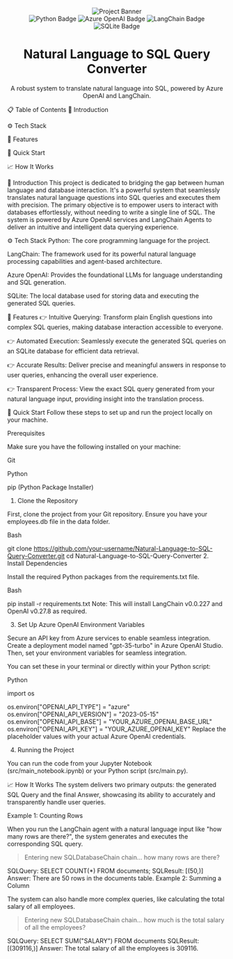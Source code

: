 <div align="center">
<br />
<img src="https://github.com/user-attachments/assets/e0b6d2e6-f5a3-4a1e-8f25-3037e20b3a4a" alt="Project Banner">
<br />

<div>
<img src="https://img.shields.io/badge/Python-black?style=for-the-badge&logoColor=white&logo=python&color=3776AB" alt="Python Badge" />
<img src="https://img.shields.io/badge/Azure_OpenAI-black?style=for-the-badge&logoColor=white&logo=openai&color=0078D4" alt="Azure OpenAI Badge" />
<img src="https://img.shields.io/badge/LangChain-black?style=for-the-badge&logoColor=white&logo=chainlink&color=007a82" alt="LangChain Badge" />
<img src="https://img.shields.io/badge/SQLite-black?style=for-the-badge&logoColor=white&logo=sqlite&color=003B57" alt="SQLite Badge" />
</div>

<h1 align="center">Natural Language to SQL Query Converter</h1>
<p align="center">A robust system to translate natural language into SQL, powered by Azure OpenAI and LangChain.</p>

</div>

📋 <a name="table">Table of Contents</a>
🤖 Introduction

⚙️ Tech Stack

🔋 Features

🤸 Quick Start

📈 How It Works

<a name="introduction">🤖 Introduction</a>
This project is dedicated to bridging the gap between human language and database interaction. It's a powerful system that seamlessly translates natural language questions into SQL queries and executes them with precision. The primary objective is to empower users to interact with databases effortlessly, without needing to write a single line of SQL. The system is powered by Azure OpenAI services and LangChain Agents to deliver an intuitive and intelligent data querying experience.

<a name="tech-stack">⚙️ Tech Stack</a>
Python: The core programming language for the project.

LangChain: The framework used for its powerful natural language processing capabilities and agent-based architecture.

Azure OpenAI: Provides the foundational LLMs for language understanding and SQL generation.

SQLite: The local database used for storing data and executing the generated SQL queries.

<a name="features">🔋 Features</a>
👉 Intuitive Querying: Transform plain English questions into complex SQL queries, making database interaction accessible to everyone.

👉 Automated Execution: Seamlessly execute the generated SQL queries on an SQLite database for efficient data retrieval.

👉 Accurate Results: Deliver precise and meaningful answers in response to user queries, enhancing the overall user experience.

👉 Transparent Process: View the exact SQL query generated from your natural language input, providing insight into the translation process.

<a name="quick-start">🤸 Quick Start</a>
Follow these steps to set up and run the project locally on your machine.

Prerequisites

Make sure you have the following installed on your machine:

Git

Python

pip (Python Package Installer)

1. Clone the Repository

First, clone the project from your Git repository. Ensure you have your employees.db file in the data folder.

Bash

git clone https://github.com/your-username/Natural-Language-to-SQL-Query-Converter.git
cd Natural-Language-to-SQL-Query-Converter
2. Install Dependencies

Install the required Python packages from the requirements.txt file.

Bash

pip install -r requirements.txt
Note: This will install LangChain v0.0.227 and OpenAI v0.27.8 as required.

3. Set Up Azure OpenAI Environment Variables

Secure an API key from Azure services to enable seamless integration. Create a deployment model named "gpt-35-turbo" in Azure OpenAI Studio. Then, set your environment variables for seamless integration.

You can set these in your terminal or directly within your Python script:

Python

import os

os.environ["OPENAI_API_TYPE"] = "azure"
os.environ["OPENAI_API_VERSION"] = "2023-05-15"
os.environ["OPENAI_API_BASE"] = "YOUR_AZURE_OPENAI_BASE_URL"
os.environ["OPENAI_API_KEY"] = "YOUR_AZURE_OPENAI_KEY"
Replace the placeholder values with your actual Azure OpenAI credentials.

4. Running the Project

You can run the code from your Jupyter Notebook (src/main_notebook.ipynb) or your Python script (src/main.py).

<a name="how-it-works">📈 How It Works</a>
The system delivers two primary outputs: the generated SQL Query and the final Answer, showcasing its ability to accurately and transparently handle user queries.

Example 1: Counting Rows

When you run the LangChain agent with a natural language input like "how many rows are there?", the system generates and executes the corresponding SQL query.

> Entering new SQLDatabaseChain chain...
how many rows are there?

SQLQuery: SELECT COUNT(*) FROM documents;
SQLResult: [(50,)]
Answer: There are 50 rows in the documents table.
Example 2: Summing a Column

The system can also handle more complex queries, like calculating the total salary of all employees.

> Entering new SQLDatabaseChain chain...
how much is the total salary of all the employees?

SQLQuery: SELECT SUM("SALARY") FROM documents
SQLResult: [(309116,)]
Answer: The total salary of all the employees is 309116.